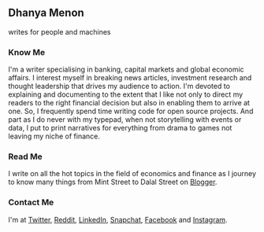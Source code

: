 ## Dhanya Menon

writes for people and machines

### Know Me

I'm a writer specialising in banking, capital markets and global economic affairs. I interest myself in breaking news articles, investment research and thought leadership that drives my audience to action. I'm devoted to explaining and documenting to the extent that I like not only to direct my readers to the right financial decision but also in enabling them to arrive at one. So, I frequently spend time writing code for open source projects. And part as I do never with my typepad, when not storytelling with events or data, I put to print narratives for everything from drama to games not leaving my niche of finance. 

### Read Me

I write on all the hot topics in the field of economics and finance as I journey to know many things from Mint Street to Dalal Street on [Blogger](https://mmedhanyamenonmba.blogspot.com/).

### Contact Me

I'm at [Twitter](https://www.twitter.com/mizdhanyamenon), [Reddit](https://reddit.com/dominadhanyamenonmba), [LinkedIn](https://www.linkedin.com/sayidadhanyamenonmba), [Snapchat](https://www.snapchat.com/maamdhanyamenon), [Facebook](https://www.facebook.com/susridhanyamenonmba) and [Instagram](https://www.instagram.com/srtadhanyamenonmba).

